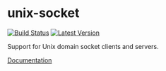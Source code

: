 # unix-socket

[![Build Status](https://travis-ci.org/rust-lang-nursery/unix-socket.svg?branch=master)](https://travis-ci.org/rust-lang-nursery/unix-socket) [![Latest Version](https://img.shields.io/crates/v/unix_socket.svg)](https://crates.io/crates/unix_socket)

Support for Unix domain socket clients and servers.

[Documentation](https://doc.rust-lang.org/unix-socket/doc/v0.4.6/unix_socket)
